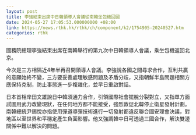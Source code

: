 ```yaml
---
layout: post
title: 李強結束出席中日韓領導人會議從南韓坐包機回國
date: 2024-05-27 17:05:53.000000000 +08:00
link: https://news.rthk.hk/rthk/ch/component/k2/1754905-20240527.htm
categories: rthk
---
```


國務院總理李強結束出席在南韓舉行的第九次中日韓領導人會議，乘坐包機返回北京。

今次是三方相隔近4年半再召開領導人會議。李強說各國之間尋求合作，互利共贏的意願始終不變，三方要妥善處理敏感問題及矛盾分歧，又指朝鮮半島問題相關方應保持克制，防止事態進一步複雜化，並早日重啟對話。

日本首相岸田文雄說日中韓須通力合作，引領國際社會擺脫分裂對立，又指單方面試圖用武力改變現狀，在任何地方都不能接受，強烈敦促北韓停止衛星發射計劃。南韓總統尹錫悅亦指使用彈道導彈技術進行一切發射都違反聯合國安理會決議，對地區以至世界和平穩定產生負面影響。他又強調韓中日可透過三國合作，解決雙邊關係中難以解決的問題。
